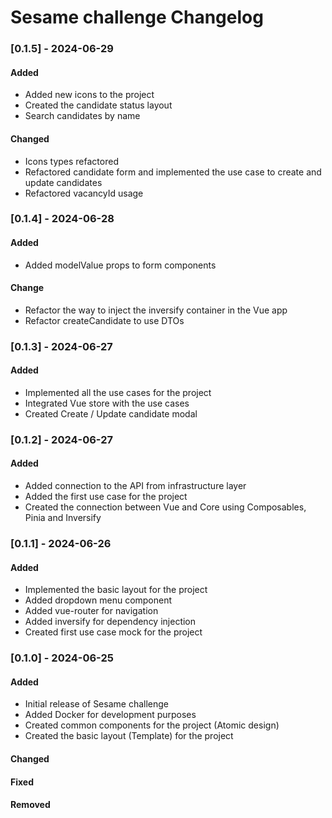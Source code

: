 # Sesame challenge Changelog

### [0.1.5] - 2024-06-29

#### Added

- Added new icons to the project
- Created the candidate status layout
- Search candidates by name

#### Changed

- Icons types refactored
- Refactored candidate form and implemented the use case to create and update candidates
- Refactored vacancyId usage

### [0.1.4] - 2024-06-28

#### Added

- Added modelValue props to form components

#### Change

- Refactor the way to inject the inversify container in the Vue app
- Refactor createCandidate to use DTOs

### [0.1.3] - 2024-06-27

#### Added

- Implemented all the use cases for the project
- Integrated Vue store with the use cases
- Created Create / Update candidate modal

### [0.1.2] - 2024-06-27

#### Added

- Added connection to the API from infrastructure layer
- Added the first use case for the project
- Created the connection between Vue and Core using Composables, Pinia and Inversify

### [0.1.1] - 2024-06-26

#### Added

- Implemented the basic layout for the project
- Added dropdown menu component
- Added vue-router for navigation
- Added inversify for dependency injection
- Created first use case mock for the project

### [0.1.0] - 2024-06-25

#### Added

- Initial release of Sesame challenge
- Added Docker for development purposes
- Created common components for the project (Atomic design)
- Created the basic layout (Template) for the project

#### Changed

#### Fixed

#### Removed
